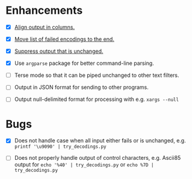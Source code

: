 
# Enhancements #

- [x] [Align output in columns.](https://github.com/nbeaver/try-decodings/issues/1)

- [x] [Move list of failed encodings to the end.](https://github.com/nbeaver/try-decodings/issues/1)

- [x] [Suppress output that is unchanged.](https://github.com/nbeaver/try-decodings/issues/2)

- [x] Use `argparse` package for better command-line parsing.

- [ ] Terse mode so that it can be piped unchanged to other text filters.

- [ ] Output in JSON format for sending to other programs.

- [ ] Output null-delimited format for processing with e.g. `xargs --null`

# Bugs #

- [x] Does not handle case when all input either fails or is unchanged,
      e.g. `printf '\u9090' | try_decodings.py`

- [ ] Does not properly handle output of control characters,
      e.g. Ascii85 output for `echo '%40' | try_decodings.py`
      or `echo %7D | try_decodings.py`
